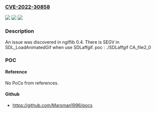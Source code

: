### [CVE-2022-30858](https://cve.mitre.org/cgi-bin/cvename.cgi?name=CVE-2022-30858)
![](https://img.shields.io/static/v1?label=Product&message=n%2Fa&color=blue)
![](https://img.shields.io/static/v1?label=Version&message=n%2Fa&color=blue)
![](https://img.shields.io/static/v1?label=Vulnerability&message=n%2Fa&color=brighgreen)

### Description

An issue was discovered in ngiflib 0.4. There is SEGV in SDL_LoadAnimatedGif when use SDLaffgif. poc : ./SDLaffgif CA_file2_0

### POC

#### Reference
No PoCs from references.

#### Github
- https://github.com/Marsman1996/pocs


